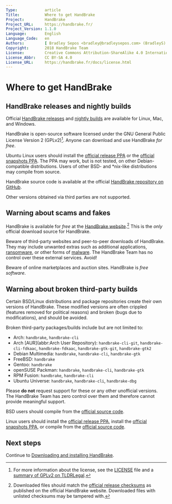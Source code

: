 ```yaml
---
Type:            article
Title:           Where to get HandBrake
Project:         HandBrake
Project_URL:     https://handbrake.fr/
Project_Version: 1.1.0
Language:        English
Language_Code:   en
Authors:         [ Bradley Sepos <bradley@bradleysepos.com> (BradleyS) ]
Copyright:       2018 HandBrake Team
License:         Creative Commons Attribution-ShareAlike 4.0 International
License_Abbr:    CC BY-SA 4.0
License_URL:     https://handbrake.fr/docs/license.html
---
```


Where to get HandBrake
======================

## HandBrake releases and nightly builds

Official [HandBrake releases](https://handbrake.fr/downloads.php) and [nightly builds](https://handbrake.fr/nightly.php) are available for Linux, Mac, and Windows.

HandBrake is open-source software licensed under the GNU General Public License Version 2 (GPLv2)[^license]. Anyone can download and use HandBrake *for free*.

<!-- .system-lin -->

Ubuntu Linux users should install the [official release PPA](https://launchpad.net/~stebbins/+archive/ubuntu/handbrake-releases) or the [official snapshots PPA](https://launchpad.net/~stebbins/+archive/ubuntu/handbrake-git-snapshots). The PPA may work, but is not tested, on other Debian-compatible distributions. Users of other BSD- and *nix-like distributions may compile from source.

<!-- /.system-lin -->

HandBrake source code is available at the official [HandBrake repository on GitHub](https://github.com/HandBrake/HandBrake).

Other versions obtained via third parties are not supported.

## Warning about scams and fakes

HandBrake is available for *free* at the [HandBrake website](https://handbrake.fr/).[^checksums] This is the *only* official download source for HandBrake.

Beware of third-party websites and peer-to-peer downloads of HandBrake. They may include unwanted extras such as additional applications, [ransomware](https://en.wikipedia.org/wiki/Ransomware), or other forms of [malware](https://en.wikipedia.org/wiki/Malware). The HandBrake Team has no control over these external services. Avoid!

Beware of online marketplaces and auction sites. HandBrake is *free software*.

<!-- .system-lin -->

## Warning about broken third-party builds

Certain BSD/Linux distributions and package repositories create their own versions of HandBrake. These modified versions are often crippled (features removed for political reasons) and broken (bugs due to modifications), and should be avoided.

Broken third-party packages/builds include but are not limited to:

- Arch: `handbrake`, `handbrake-cli`
- Arch [AUR](abbr:Arch User Repository): `handbrake-cli-git`, `handbrake-cli-fdkaac`, `handbrake-fdkaac`, `handbrake-gtk-git`, `handbrake-gtk2`
- Debian Multimedia: `handbrake`, `handbrake-cli`, `handbrake-gtk`
- FreeBSD: `handbrake`
- Gentoo: `handbrake`
- openSUSE Packman: `handbrake`, `handbrake-cli`, `handbrake-gtk`
- RPM Fusion: `handbrake`, `handbrake-cli`
- Ubuntu Universe: `handbrake`, `handbrake-cli`, `handbrake-dbg`

Please **do not** request support for these or any other unofficial versions. The HandBrake Team has zero control over them and therefore cannot provide meaningful support.

BSD users should compile from the [official source code](https://github.com/HandBrake/HandBrake).

Linux users should install the [official release PPA](https://launchpad.net/~stebbins/+archive/ubuntu/handbrake-releases), install the [official snapshots PPA](https://launchpad.net/~stebbins/+archive/ubuntu/handbrake-releases), or compile from the [official source code](https://github.com/HandBrake/HandBrake).

<!-- /.system-lin -->

<!-- .continue -->

## Next steps

<!-- .success -->

Continue to [Downloading and installing HandBrake](download-and-install.html).

<!-- /.success -->

<!-- /.continue -->

[^license]: For more information about the license, see the [LICENSE](https://github.com/HandBrake/HandBrake/blob/master/LICENSE) file and a [summary of GPLv2 on TLDRLegal](https://tldrlegal.com/license/gnu-general-public-license-v2).

[^checksums]: Downloaded files should match the [official release checksums](https://handbrake.fr/checksums.php) as published on the official HandBrake website. Downloaded files with unlisted checksums may be tampered with.
